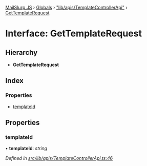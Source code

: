 [MailSlurp JS](../README.md) › [Globals](../globals.md) › ["lib/apis/TemplateControllerApi"](../modules/_lib_apis_templatecontrollerapi_.md) › [GetTemplateRequest](_lib_apis_templatecontrollerapi_.gettemplaterequest.md)

# Interface: GetTemplateRequest

## Hierarchy

* **GetTemplateRequest**

## Index

### Properties

* [templateId](_lib_apis_templatecontrollerapi_.gettemplaterequest.md#templateid)

## Properties

###  templateId

• **templateId**: *string*

*Defined in [src/lib/apis/TemplateControllerApi.ts:46](https://github.com/mailslurp/mailslurp-client-ts-js/blob/fc9510a/src/lib/apis/TemplateControllerApi.ts#L46)*
